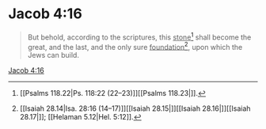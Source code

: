 # Jacob 4:16

> But behold, according to the scriptures, this <u>stone</u>[^a] shall become the great, and the last, and the only sure <u>foundation</u>[^b], upon which the Jews can build.

[Jacob 4:16](https://www.churchofjesuschrist.org/study/scriptures/bofm/jacob/4?lang=eng&id=p16#p16)


[^a]: [[Psalms 118.22|Ps. 118:22 (22–23)]][[Psalms 118.23|]].  
[^b]: [[Isaiah 28.14|Isa. 28:16 (14–17)]][[Isaiah 28.15|]][[Isaiah 28.16|]][[Isaiah 28.17|]]; [[Helaman 5.12|Hel. 5:12]].  
